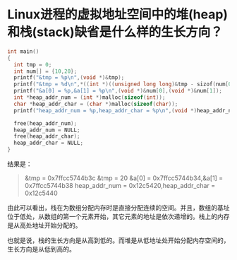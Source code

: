 #  Linux进程的虚拟地址空间中的堆(heap)和栈(stack)缺省是什么样的生长方向？

```C
int main()
{
  int tmp = 0;
  int num[] = {10,20};
  printf("&tmp = %p\n",(void *)&tmp);
  printf("&tmp = %d\n",*((int *)((unsigned long long)&tmp - sizof(num[0]))));
  printf("&a[0] = %p,&a[1] = %p\n",(void *)&num[0],(void *)&num[1]);
  int *heap_addr_num = (int *)malloc(sizeof(int));
  char *heap_addr_char = (char *)malloc(sizeof(char));
  printf("heap_addr_num = %p,heap_addr_char = %p\n",(void *)heap_addr_num,(void *)heap_addr_char);

  free(heap_addr_num);
  heap_addr_num = NULL;
  free(heap_addr_char);
  heap_addr_char = NULL;
}
```

结果是：

> &tmp = 0x7ffcc5744b3c
&tmp = 20
&a[0] = 0x7ffcc5744b34,&a[1] = 0x7ffcc5744b38
heap_addr_num = 0x12c5420,heap_addr_char = 0x12c5440

由此可以看出，栈在为数组分配内存时是直接分配连续的空间。并且，数组的基址位于低处，从数组的第一个元素开始，其它元素的地址是依次递增的。栈上的内存是从高处地址开始分配的。

也就是说，栈的生长方向是从高到低的。而堆是从低地址处开始分配内存空间的，生长方向是从低到高的。
